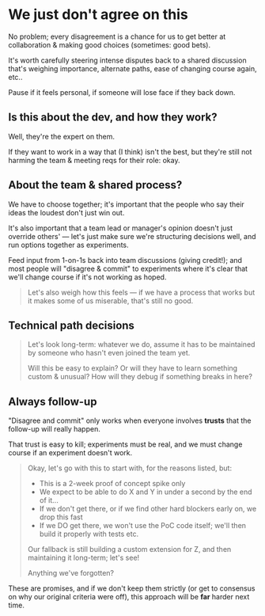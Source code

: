 # We just don't agree on this

No problem; every disagreement is a chance for us to get better at collaboration & making good choices (sometimes: good bets).

It's worth carefully steering intense disputes back to a shared discussion that's weighing importance, alternate paths, ease of changing course again, etc..

Pause if it feels personal, if someone will lose face if they back down.

## Is this about the dev, and how they work?

Well, they're the expert on them.

If they want to work in a way that (I think) isn't the best, but they're still not harming the team & meeting reqs for their role: okay.

## About the team & shared process?

We have to choose together; it's important that the people who say their ideas the loudest don't just win out.

It's also important that a team lead or manager's opinion doesn't just override others' — let's just make sure we're structuring decisions well, and run options together as experiments.

Feed input from 1-on-1s back into team discussions (giving credit!); and most people will "disagree & commit" to experiments where it's clear that we'll change course if it's not working as hoped.

> Let's also weigh how this feels — if we have a process that works but it makes some of us miserable, that's still no good.

## Technical path decisions

> Let's look long-term: whatever we do, assume it has to be maintained by someone who hasn't even joined the team yet.
>
> Will this be easy to explain? Or will they have to learn something custom & unusual? How will they debug if something breaks in here?

## Always follow-up

"Disagree and commit" only works when everyone involves **trusts** that the follow-up will really happen.

That trust is easy to kill; experiments must be real, and we must change course if an experiment doesn't work.

> Okay, let's go with this to start with, for the reasons listed, but:
>
> - This is a 2-week proof of concept spike only
> - We expect to be able to do X and Y in under a second by the end of it...
> - If we don't get there, or if we find other hard blockers early on, we drop this fast
> - If we DO get there, we won't use the PoC code itself; we'll then build it properly with tests etc.
>
> Our fallback is still building a custom extension for Z, and then maintaining it long-term; let's see!
>
> Anything we've forgotten?

These are promises, and if we don't keep them strictly (or get to consensus on why our original criteria were off), this approach will be **far** harder next time.
